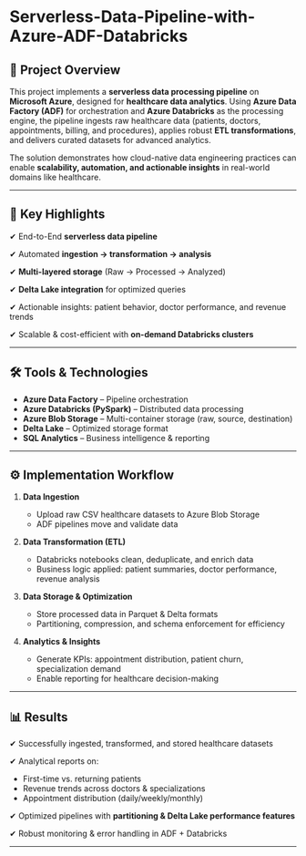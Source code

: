 # Serverless-Data-Pipeline-with-Azure-ADF-Databricks

## 🚀 Project Overview

This project implements a **serverless data processing pipeline** on **Microsoft Azure**, designed for **healthcare data analytics**.
Using **Azure Data Factory (ADF)** for orchestration and **Azure Databricks** as the processing engine, the pipeline ingests raw healthcare data (patients, doctors, appointments, billing, and procedures), applies robust **ETL transformations**, and delivers curated datasets for advanced analytics.

The solution demonstrates how cloud-native data engineering practices can enable **scalability, automation, and actionable insights** in real-world domains like healthcare.

---

## 📌 Key Highlights

✔ End-to-End **serverless data pipeline**

✔ Automated **ingestion → transformation → analysis**

✔ **Multi-layered storage** (Raw → Processed → Analyzed)

✔ **Delta Lake integration** for optimized queries

✔ Actionable insights: patient behavior, doctor performance, and revenue trends

✔ Scalable & cost-efficient with **on-demand Databricks clusters**

---

## 🛠 Tools & Technologies

* **Azure Data Factory** – Pipeline orchestration
* **Azure Databricks (PySpark)** – Distributed data processing
* **Azure Blob Storage** – Multi-container storage (raw, source, destination)
* **Delta Lake** – Optimized storage format
* **SQL Analytics** – Business intelligence & reporting

---

## ⚙️ Implementation Workflow

1. **Data Ingestion**

   * Upload raw CSV healthcare datasets to Azure Blob Storage
   * ADF pipelines move and validate data

2. **Data Transformation (ETL)**

   * Databricks notebooks clean, deduplicate, and enrich data
   * Business logic applied: patient summaries, doctor performance, revenue analysis

3. **Data Storage & Optimization**

   * Store processed data in Parquet & Delta formats
   * Partitioning, compression, and schema enforcement for efficiency

4. **Analytics & Insights**

   * Generate KPIs: appointment distribution, patient churn, specialization demand
   * Enable reporting for healthcare decision-making

---

## 📊 Results

✔ Successfully ingested, transformed, and stored healthcare datasets

✔ Analytical reports on:

* First-time vs. returning patients
* Revenue trends across doctors & specializations
* Appointment distribution (daily/weekly/monthly)
  
✔ Optimized pipelines with **partitioning & Delta Lake performance features**
  
✔ Robust monitoring & error handling in ADF + Databricks

---

